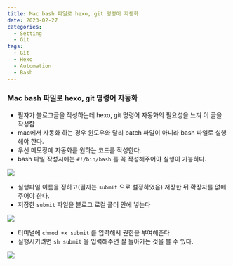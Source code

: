 ```yaml
---
title: Mac bash 파일로 hexo, git 명령어 자동화
date: 2023-02-27
categories:
  - Setting
  - Git
tags: 
  - Git
  - Hexo 
  - Automation
  - Bash
---
```

### Mac bash 파일로 hexo, git 명령어 자동화

- 필자가 블로그글을 작성하는데 hexo, git 명령어 자동화의 필요성을 느껴 이 글을 작성함
- mac에서 자동화 하는 경우 윈도우와 달리 batch 파일이 아니라 bash 파일로 실행해야 한다.
- 우선 메모장에 자동화를 원하는 코드를 작성한다.
- bash 파일 작성시에는 `#!/bin/bash` 를 꼭 작성해주어야 실행이 가능하다.

![](images/Bash_Automation/Untitled.png)

- 실행파일 이름을 정하고(필자는 `submit` 으로 설정하였음) 저장한 뒤 확장자를 없애주어야 한다.
- 저장한 `submit` 파일을 블로그 로컬 폴더 안에 넣는다

![](images/Bash_Automation/Untitled%201.png)

- 터미널에 `chmod +x submit` 를 입력해서 권한을 부여해준다
- 실행시키려면 `sh submit` 을 입력해주면 잘 돌아가는 것을 볼 수 있다.

![](images/Bash_Automation/Untitled%202.png)